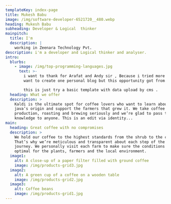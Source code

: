 ```yaml
---
templateKey: index-page
title: Mukesh Babu
image: /img/software-developer-6521720__480.webp
heading: Mukesh Babu
subheading: Developer & Logical  thinker
mainpitch:
  title: I'm
  description: |
    working in Zeenara Technology Pvt. 
description: i'm a developer and Logical thinker and analyser.
intro:
  blurbs:
    - image: /img/top-programming-languages.jpg
      text: >-
        i want to thank for Arafat and Andy sir , Because i tried more time i
        want to create one personal blog but this opportunity got from you sir.

        this is just try a basic template with data upload by cms . 
  heading: What we offer
  description: >
    Kaldi is the ultimate spot for coffee lovers who want to learn about their
    java’s origin and support the farmers that grew it. We take coffee
    production, roasting and brewing seriously and we’re glad to pass that
    knowledge to anyone. This is an edit via identity...
main:
  heading: Great coffee with no compromises
  description: >
    We hold our coffee to the highest standards from the shrub to the cup.
    That’s why we’re meticulous and transparent about each step of the coffee’s
    journey. We personally visit each farm to make sure the conditions are
    optimal for the plants, farmers and the local environment.
  image1:
    alt: A close-up of a paper filter filled with ground coffee
    image: /img/products-grid3.jpg
  image2:
    alt: A green cup of a coffee on a wooden table
    image: /img/products-grid2.jpg
  image3:
    alt: Coffee beans
    image: /img/products-grid1.jpg
---
```

